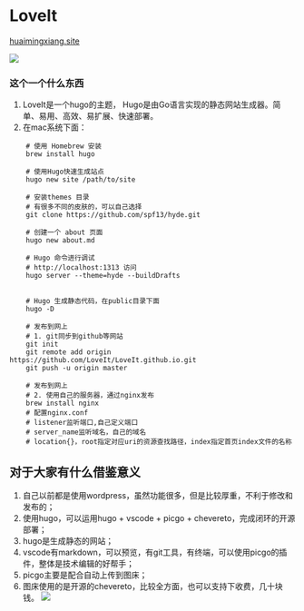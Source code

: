 # LoveIt

[huaimingxiang.site](https://huaimingxiang.site)

![](http://ubtcn.huaimingxiang.top:8830/images/2021/12/18/20211218133155.png)

### 这个一个什么东西
1. LoveIt是一个hugo的主题，
Hugo是由Go语言实现的静态网站生成器。简单、易用、高效、易扩展、快速部署。
2. 在mac系统下面：
``` shell
    # 使用 Homebrew 安装
    brew install hugo

    # 使用Hugo快速生成站点
    hugo new site /path/to/site

    # 安装themes 目录
    # 有很多不同的皮肤的，可以自己选择
    git clone https://github.com/spf13/hyde.git
    
    # 创建一个 about 页面
    hugo new about.md

    # Hugo 命令进行调试
    # http://localhost:1313 访问
    hugo server --theme=hyde --buildDrafts

    
    # Hugo 生成静态代码，在public目录下面
    hugo -D

    # 发布到网上
    # 1. git同步到github等网站
    git init
    git remote add origin https://github.com/LoveIt/LoveIt.github.io.git
    git push -u origin master

    # 发布到网上
    # 2. 使用自己的服务器，通过nginx发布
    brew install nginx
    # 配置nginx.conf
    # listener监听端口,自己定义端口
    # server_name监听域名，自己的域名
    # location{}，root指定对应uri的资源查找路径，index指定首页index文件的名称

```

## 对于大家有什么借鉴意义
1. 自己以前都是使用wordpress，虽然功能很多，但是比较厚重，不利于修改和发布的；
2. 使用hugo，可以运用hugo + vscode + picgo + chevereto，完成闭环的开源部署；
3. hugo是生成静态的网站；
4. vscode有markdown，可以预览，有git工具，有终端，可以使用picgo的插件，整体是技术编辑的好帮手；
5. picgo主要是配合自动上传到图床；
6. 图床使用的是开源的chevereto，比较全方面，也可以支持下收费，几十块钱。
![](http://ubtcn.huaimingxiang.top:8830/images/2021/12/18/20211218133929.png)



